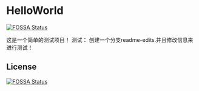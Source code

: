 # HelloWorld
[![FOSSA Status](https://app.fossa.io/api/projects/git%2Bgithub.com%2Fdep-darkLonely%2FHelloWorld.svg?type=shield)](https://app.fossa.io/projects/git%2Bgithub.com%2Fdep-darkLonely%2FHelloWorld?ref=badge_shield)

这是一个简单的测试项目！
测试：
创建一个分支readme-edits.并且修改信息来进行测试！


## License
[![FOSSA Status](https://app.fossa.io/api/projects/git%2Bgithub.com%2Fdep-darkLonely%2FHelloWorld.svg?type=large)](https://app.fossa.io/projects/git%2Bgithub.com%2Fdep-darkLonely%2FHelloWorld?ref=badge_large)